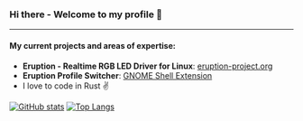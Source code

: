### Hi there - Welcome to my profile 👋
---

#### My current projects and areas of expertise:


* __Eruption - Realtime RGB LED Driver for Linux__: [eruption-project.org](https://eruption-project.org/)
* __Eruption Profile Switcher__: [GNOME Shell Extension](https://extensions.gnome.org/extension/2621/eruption-profile-switcher/)
* I love to code in Rust :v:


[![GitHub stats](https://github-readme-stats.vercel.app/api?username=X3n0m0rph59&show_icons=true&theme=dark&line_height=40)](https://github.com/X3n0m0rph59/eruption)
[![Top Langs](https://github-readme-stats.vercel.app/api/top-langs/?username=X3n0m0rph59&show_icons=true&theme=dark)](https://github.com/X3n0m0rph59/)
